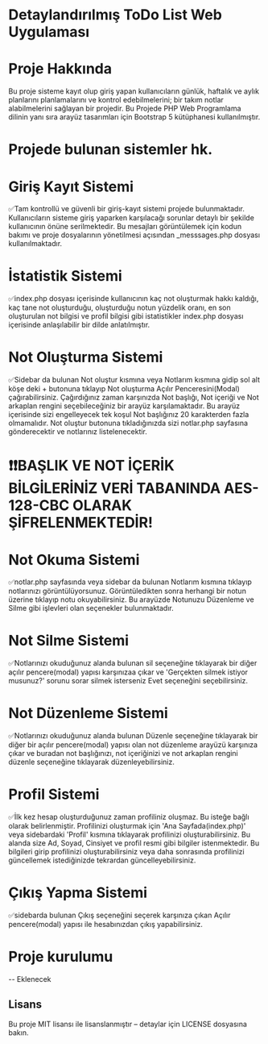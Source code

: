 # Detaylandırılmış ToDo List Web Uygulaması

# Proje Hakkında
Bu proje sisteme kayıt olup giriş yapan kullanıcıların günlük, haftalık ve aylık planlarını planlamalarını ve kontrol edebilmelerini; bir takım notlar alabilmelerini sağlayan bir projedir. Bu Projede PHP Web Programlama dilinin yanı sıra arayüz tasarımları için Bootstrap 5 kütüphanesi kullanılmıştır.

# Projede bulunan sistemler hk.
# Giriş Kayıt Sistemi
✅Tam kontrollü ve güvenli bir giriş-kayıt sistemi projede bulunmaktadır. Kullanıcıların sisteme giriş yaparken karşılacağı sorunlar detaylı bir şekilde kullanıcının önüne serilmektedir. Bu mesajları görüntülemek için kodun bakımı ve proje dosyalarının yönetilmesi açısından _messsages.php dosyası kullanılmaktadır.

# İstatistik Sistemi
✅index.php dosyası içerisinde kullanıcının kaç not oluşturmak hakkı kaldığı, kaç tane not oluşturduğu, oluşturduğu notun yüzdelik oranı, en son oluşturulan not bilgisi ve profil bilgisi gibi istatistikler index.php dosyası içerisinde anlaşılabilir bir dilde anlatılmıştır.

# Not Oluşturma Sistemi
✅Sidebar da bulunan Not oluştur kısmına veya Notlarım kısmına gidip sol alt köşe deki + butonuna tıklayıp Not oluşturma Açılır Penceresini(Modal) çağırabilirsiniz. Çağırdığınız zaman karşınızda Not başlığı, Not içeriği ve Not arkaplan rengini seçebileceğiniz bir arayüz karşılamaktadır. Bu arayüz içerisinde sizi engelleyecek tek koşul Not başlığınız 20 karakterden fazla olmamalıdır. Not oluştur butonuna tıkladığınızda sizi notlar.php sayfasına gönderecektir ve notlarınız listelenecektir.
# ❗️❗️BAŞLIK VE NOT İÇERİK BİLGİLERİNİZ VERİ TABANINDA AES-128-CBC OLARAK ŞİFRELENMEKTEDİR!

# Not Okuma Sistemi
✅notlar.php sayfasında veya sidebar da bulunan Notlarım kısmına tıklayıp notlarınızı görüntülüyorsunuz. Görüntüledikten sonra herhangi bir notun üzerine tıklayıp notu okuyabilirsiniz. Bu arayüzde Notunuzu Düzenleme ve Silme gibi işlevleri olan seçenekler bulunmaktadır.

# Not Silme Sistemi
✅Notlarınızı okuduğunuz alanda bulunan sil seçeneğine tıklayarak bir diğer açılır pencere(modal) yapısı karşınızaa çıkar ve 'Gerçekten silmek istiyor musunuz?' sorunu sorar silmek isterseniz Evet seçeneğini seçebilirsiniz.

# Not Düzenleme Sistemi
✅Notlarınızı okuduğunuz alanda bulunan Düzenle seçeneğine tıklayarak bir diğer bir açılır pencere(modal) yapısı olan not düzenleme arayüzü karşınıza çıkar ve buradan not başlığınızı, not içeriğinizi ve not arkaplan rengini düzenle seçeneğine tıklayarak düzenleyebilirsiniz.

# Profil Sistemi
✅İlk kez hesap oluşturduğunuz zaman profiliniz oluşmaz. Bu isteğe bağlı olarak belirlenmiştir. Profilinizi oluşturmak için 'Ana Sayfada(index.php)' veya sidebardaki 'Profil' kısmına tıklayarak profilinizi oluşturabilirsiniz. Bu alanda size Ad, Soyad, Cinsiyet ve profil resmi gibi bilgiler istenmektedir. Bu bilgileri girip profilinizi oluşturabilirsiniz veya daha sonrasında profilinizi güncellemek istediğinizde tekrardan güncelleyebilirsiniz.

# Çıkış Yapma Sistemi
✅sidebarda bulunan Çıkış seçeneğini seçerek karşınıza çıkan Açılır pencere(modal) yapısı ile hesabınızdan çıkış yapabilirsiniz.


# Proje kurulumu
-- Eklenecek

## Lisans
Bu proje MIT lisansı ile lisanslanmıştır – detaylar için LICENSE dosyasına bakın.
